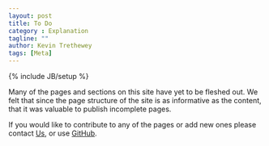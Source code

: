 ```yaml
---
layout: post
title: To Do
category : Explanation
tagline: ""
author: Kevin Trethewey
tags: [Meta]
---
```

{% include JB/setup %}

Many of the pages and sections on this site have yet to be fleshed out. We felt that since the page structure of the site is as informative as the content, that it was valuable to publish incomplete pages.

If you would like to contribute to any of the pages or add new ones please contact [Us](mailto:spine@driven.email), or use [GitHub](https://github.com/SpineWiki/spinewiki.github.io).